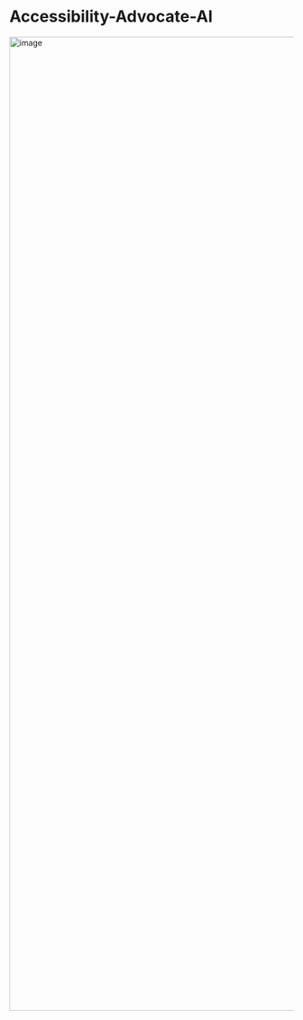 # Accessibility-Advocate-AI

 <img width="1728" alt="image" src="https://github.com/user-attachments/assets/b0775d2e-b3a3-49b5-b1b3-ab640514560c">
